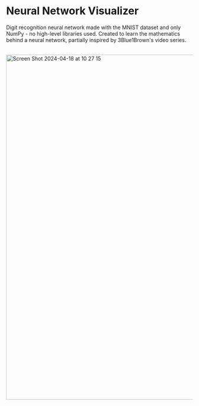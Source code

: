 # Neural Network Visualizer
Digit recognition neural network made with the MNIST dataset and only NumPy - no high-level libraries used.
Created to learn the mathematics behind a neural network, partially inspired by 3Blue1Brown's video series.

</br>
<img width="930" alt="Screen Shot 2024-04-18 at 10 27 15" src="https://github.com/mt-fns/NeuralNetworkVisualizer/assets/80404890/6b4b8ed3-c001-4f0d-bb2c-aedcf13ff575">



